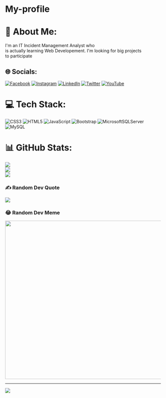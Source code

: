 # My-profile
# 💫 About Me:
I'm an IT Incident Management Analyst who <br>is actually learning Web Developement. I'm looking for big projects<br>to participate<br>


## 🌐 Socials:
[![Facebook](https://img.shields.io/badge/Facebook-%231877F2.svg?logo=Facebook&logoColor=white)](https://facebook.com/facebook.com/JamesMouCris) [![Instagram](https://img.shields.io/badge/Instagram-%23E4405F.svg?logo=Instagram&logoColor=white)](https://instagram.com/instagram.com/ingjamesdiberendoive) [![LinkedIn](https://img.shields.io/badge/LinkedIn-%230077B5.svg?logo=linkedin&logoColor=white)](https://linkedin.com/in/https://www.linkedin.com/in/jameson-berendoive-05b73b34/) [![Twitter](https://img.shields.io/badge/Twitter-%231DA1F2.svg?logo=Twitter&logoColor=white)](https://twitter.com/@ingjameson) [![YouTube](https://img.shields.io/badge/YouTube-%23FF0000.svg?logo=YouTube&logoColor=white)](https://youtube.com/c/youtube.com/ingjamesonberendoive) 

# 💻 Tech Stack:
![CSS3](https://img.shields.io/badge/css3-%231572B6.svg?style=for-the-badge&logo=css3&logoColor=white) ![HTML5](https://img.shields.io/badge/html5-%23E34F26.svg?style=for-the-badge&logo=html5&logoColor=white) ![JavaScript](https://img.shields.io/badge/javascript-%23323330.svg?style=for-the-badge&logo=javascript&logoColor=%23F7DF1E) ![Bootstrap](https://img.shields.io/badge/bootstrap-%23563D7C.svg?style=for-the-badge&logo=bootstrap&logoColor=white) ![MicrosoftSQLServer](https://img.shields.io/badge/Microsoft%20SQL%20Sever-CC2927?style=for-the-badge&logo=microsoft%20sql%20server&logoColor=white) ![MySQL](https://img.shields.io/badge/mysql-%2300f.svg?style=for-the-badge&logo=mysql&logoColor=white)
# 📊 GitHub Stats:
![](https://github-readme-stats.vercel.app/api?username=Gerardinho105&theme=dark&hide_border=false&include_all_commits=false&count_private=false)<br/>
![](https://github-readme-streak-stats.herokuapp.com/?user=Gerardinho105&theme=dark&hide_border=false)<br/>
![](https://github-readme-stats.vercel.app/api/top-langs/?username=Gerardinho105&theme=dark&hide_border=false&include_all_commits=false&count_private=false&layout=compact)

### ✍️ Random Dev Quote
![](https://quotes-github-readme.vercel.app/api?type=horizontal&theme=radical)

### 😂 Random Dev Meme
<img src="https://random-memer.herokuapp.com/" width="512px"/>

---
[![](https://visitcount.itsvg.in/api?id=Gerardinho105&icon=0&color=0)](https://visitcount.itsvg.in)

<!-- Proudly created with GPRM ( https://gprm.itsvg.in ) -->

